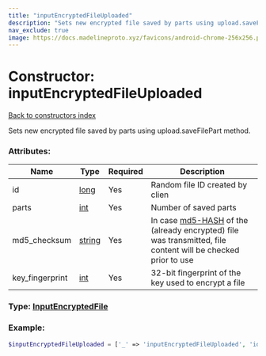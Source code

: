 ```yaml
---
title: "inputEncryptedFileUploaded"
description: "Sets new encrypted file saved by parts using upload.saveFilePart method."
nav_exclude: true
image: https://docs.madelineproto.xyz/favicons/android-chrome-256x256.png
---
```

# Constructor: inputEncryptedFileUploaded  
[Back to constructors index](/API_docs/constructors/index.md)



Sets new encrypted file saved by parts using upload.saveFilePart method.

### Attributes:

| Name     |    Type       | Required | Description |
|----------|---------------|----------|-------------|
|id|[long](/API_docs/types/long.md) | Yes|Random file ID created by clien|
|parts|[int](/API_docs/types/int.md) | Yes|Number of saved parts|
|md5\_checksum|[string](/API_docs/types/string.md) | Yes|In case [md5-HASH](https://en.wikipedia.org/wiki/MD5) of the (already encrypted) file was transmitted, file content will be checked prior to use|
|key\_fingerprint|[int](/API_docs/types/int.md) | Yes|32-bit fingerprint of the key used to encrypt a file|



### Type: [InputEncryptedFile](/API_docs/types/InputEncryptedFile.md)


### Example:

```php
$inputEncryptedFileUploaded = ['_' => 'inputEncryptedFileUploaded', 'id' => long, 'parts' => int, 'md5_checksum' => 'string', 'key_fingerprint' => int];
```  
